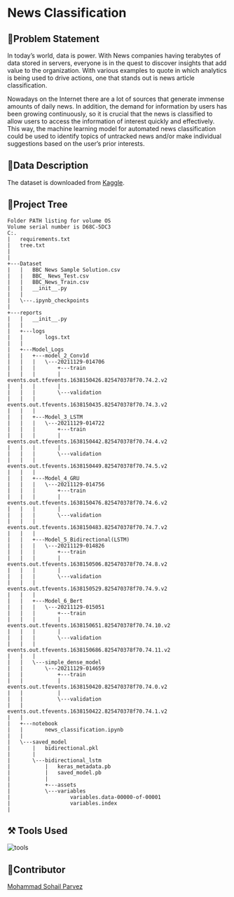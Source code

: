 # News Classification

## 🎯Problem Statement

In today’s world, data is power. With News companies having terabytes of data stored in
servers, everyone is in the quest to discover insights that add value to the organization.
With various examples to quote in which analytics is being used to drive actions, one that
stands out is news article classification.

Nowadays on the Internet there are a lot of sources that generate immense amounts of
daily news. In addition, the demand for information by users has been growing
continuously, so it is crucial that the news is classified to allow users to access the
information of interest quickly and effectively. This way, the machine learning model for
automated news classification could be used to identify topics of untracked news and/or
make individual suggestions based on the user’s prior interests.

## 📝Data Description

The dataset is downloaded from [Kaggle](https://www.kaggle.com/c/learn-ai-bbc/data). 

## 🌳Project Tree
```
Folder PATH listing for volume OS
Volume serial number is D68C-5DC3
C:.
|   requirements.txt
|   tree.txt
|   
|       
+---Dataset
|   |   BBC News Sample Solution.csv
|   |   BBC_ News_Test.csv
|   |   BBC_News_Train.csv
|   |   __init__.py
|   |   
|   \---.ipynb_checkpoints
|                   
+---reports
|   |   __init__.py
|   |   
|   +---logs
|   |       logs.txt
|   |       
|   +---Model_Logs
|   |   +---model_2_Conv1d
|   |   |   \---20211129-014706
|   |   |       +---train
|   |   |       |       events.out.tfevents.1638150426.825470378f70.74.2.v2
|   |   |       |       
|   |   |       \---validation
|   |   |               events.out.tfevents.1638150435.825470378f70.74.3.v2
|   |   |               
|   |   +---Model_3_LSTM
|   |   |   \---20211129-014722
|   |   |       +---train
|   |   |       |       events.out.tfevents.1638150442.825470378f70.74.4.v2
|   |   |       |       
|   |   |       \---validation
|   |   |               events.out.tfevents.1638150449.825470378f70.74.5.v2
|   |   |               
|   |   +---Model_4_GRU
|   |   |   \---20211129-014756
|   |   |       +---train
|   |   |       |       events.out.tfevents.1638150476.825470378f70.74.6.v2
|   |   |       |       
|   |   |       \---validation
|   |   |               events.out.tfevents.1638150483.825470378f70.74.7.v2
|   |   |               
|   |   +---Model_5_Bidirectional(LSTM)
|   |   |   \---20211129-014826
|   |   |       +---train
|   |   |       |       events.out.tfevents.1638150506.825470378f70.74.8.v2
|   |   |       |       
|   |   |       \---validation
|   |   |               events.out.tfevents.1638150529.825470378f70.74.9.v2
|   |   |               
|   |   +---Model_6_Bert
|   |   |   \---20211129-015051
|   |   |       +---train
|   |   |       |       events.out.tfevents.1638150651.825470378f70.74.10.v2
|   |   |       |       
|   |   |       \---validation
|   |   |               events.out.tfevents.1638150686.825470378f70.74.11.v2
|   |   |               
|   |   \---simple_dense_model
|   |       \---20211129-014659
|   |           +---train
|   |           |       events.out.tfevents.1638150420.825470378f70.74.0.v2
|   |           |       
|   |           \---validation
|   |                   events.out.tfevents.1638150422.825470378f70.74.1.v2
|   |                   
|   +---notebook
|   |       news_classification.ipynb
|   |       
|   \---saved_model
|       |   bidirectional.pkl
|       |   
|       \---bidirectional_lstm
|           |   keras_metadata.pb
|           |   saved_model.pb
|           |   
|           +---assets
|           \---variables
|                   variables.data-00000-of-00001
|                   variables.index
|                   
```

## ⚒️ Tools Used
![tools](https://user-images.githubusercontent.com/66157611/144349534-16132f61-7f06-4990-b91f-ad8e13776b5d.png)


## 👦Contributor
[Mohammad Sohail Parvez](https://github.com/Parvez13/)
